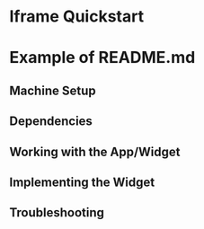 # Iframe Quickstart



# Example of README.md

## Machine Setup

## Dependencies

## Working with the App/Widget

## Implementing the Widget

## Troubleshooting
